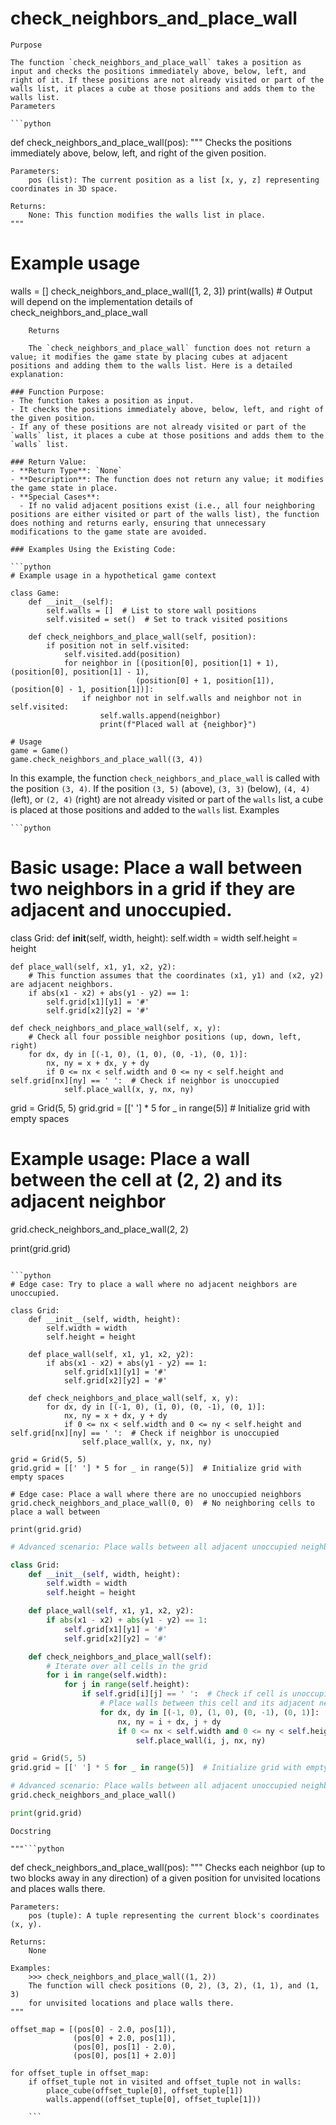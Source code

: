 # check_neighbors_and_place_wall

    Purpose

    The function `check_neighbors_and_place_wall` takes a position as input and checks the positions immediately above, below, left, and right of it. If these positions are not already visited or part of the walls list, it places a cube at those positions and adds them to the walls list.
    Parameters

    ```python
def check_neighbors_and_place_wall(pos):
    """
    Checks the positions immediately above, below, left, and right of the given position.

    Parameters:
        pos (list): The current position as a list [x, y, z] representing coordinates in 3D space.

    Returns:
        None: This function modifies the walls list in place.
    """

# Example usage
walls = []
check_neighbors_and_place_wall([1, 2, 3])
print(walls)  # Output will depend on the implementation details of check_neighbors_and_place_wall
```
    Returns

    The `check_neighbors_and_place_wall` function does not return a value; it modifies the game state by placing cubes at adjacent positions and adding them to the walls list. Here is a detailed explanation:

### Function Purpose:
- The function takes a position as input.
- It checks the positions immediately above, below, left, and right of the given position.
- If any of these positions are not already visited or part of the `walls` list, it places a cube at those positions and adds them to the `walls` list.

### Return Value:
- **Return Type**: `None`
- **Description**: The function does not return any value; it modifies the game state in place.
- **Special Cases**:
  - If no valid adjacent positions exist (i.e., all four neighboring positions are either visited or part of the walls list), the function does nothing and returns early, ensuring that unnecessary modifications to the game state are avoided.

### Examples Using the Existing Code:

```python
# Example usage in a hypothetical game context

class Game:
    def __init__(self):
        self.walls = []  # List to store wall positions
        self.visited = set()  # Set to track visited positions

    def check_neighbors_and_place_wall(self, position):
        if position not in self.visited:
            self.visited.add(position)
            for neighbor in [(position[0], position[1] + 1), (position[0], position[1] - 1), 
                            (position[0] + 1, position[1]), (position[0] - 1, position[1])]:
                if neighbor not in self.walls and neighbor not in self.visited:
                    self.walls.append(neighbor)
                    print(f"Placed wall at {neighbor}")

# Usage
game = Game()
game.check_neighbors_and_place_wall((3, 4))
```

In this example, the function `check_neighbors_and_place_wall` is called with the position `(3, 4)`. If the position `(3, 5)` (above), `(3, 3)` (below), `(4, 4)` (left), or `(2, 4)` (right) are not already visited or part of the `walls` list, a cube is placed at those positions and added to the `walls` list.
    Examples

    ```python
# Basic usage: Place a wall between two neighbors in a grid if they are adjacent and unoccupied.

class Grid:
    def __init__(self, width, height):
        self.width = width
        self.height = height

    def place_wall(self, x1, y1, x2, y2):
        # This function assumes that the coordinates (x1, y1) and (x2, y2) are adjacent neighbors.
        if abs(x1 - x2) + abs(y1 - y2) == 1:
            self.grid[x1][y1] = '#'
            self.grid[x2][y2] = '#'

    def check_neighbors_and_place_wall(self, x, y):
        # Check all four possible neighbor positions (up, down, left, right)
        for dx, dy in [(-1, 0), (1, 0), (0, -1), (0, 1)]:
            nx, ny = x + dx, y + dy
            if 0 <= nx < self.width and 0 <= ny < self.height and self.grid[nx][ny] == ' ':  # Check if neighbor is unoccupied
                self.place_wall(x, y, nx, ny)

grid = Grid(5, 5)
grid.grid = [[' '] * 5 for _ in range(5)]  # Initialize grid with empty spaces

# Example usage: Place a wall between the cell at (2, 2) and its adjacent neighbor
grid.check_neighbors_and_place_wall(2, 2)

print(grid.grid)
```

```python
# Edge case: Try to place a wall where no adjacent neighbors are unoccupied.

class Grid:
    def __init__(self, width, height):
        self.width = width
        self.height = height

    def place_wall(self, x1, y1, x2, y2):
        if abs(x1 - x2) + abs(y1 - y2) == 1:
            self.grid[x1][y1] = '#'
            self.grid[x2][y2] = '#'

    def check_neighbors_and_place_wall(self, x, y):
        for dx, dy in [(-1, 0), (1, 0), (0, -1), (0, 1)]:
            nx, ny = x + dx, y + dy
            if 0 <= nx < self.width and 0 <= ny < self.height and self.grid[nx][ny] == ' ':  # Check if neighbor is unoccupied
                self.place_wall(x, y, nx, ny)

grid = Grid(5, 5)
grid.grid = [[' '] * 5 for _ in range(5)]  # Initialize grid with empty spaces

# Edge case: Place a wall where there are no unoccupied neighbors
grid.check_neighbors_and_place_wall(0, 0)  # No neighboring cells to place a wall between

print(grid.grid)
```

```python
# Advanced scenario: Place walls between all adjacent unoccupied neighbors in the grid.

class Grid:
    def __init__(self, width, height):
        self.width = width
        self.height = height

    def place_wall(self, x1, y1, x2, y2):
        if abs(x1 - x2) + abs(y1 - y2) == 1:
            self.grid[x1][y1] = '#'
            self.grid[x2][y2] = '#'

    def check_neighbors_and_place_wall(self):
        # Iterate over all cells in the grid
        for i in range(self.width):
            for j in range(self.height):
                if self.grid[i][j] == ' ':  # Check if cell is unoccupied
                    # Place walls between this cell and its adjacent neighbors if they are also unoccupied
                    for dx, dy in [(-1, 0), (1, 0), (0, -1), (0, 1)]:
                        nx, ny = i + dx, j + dy
                        if 0 <= nx < self.width and 0 <= ny < self.height and self.grid[nx][ny] == ' ':  # Check if neighbor is unoccupied
                            self.place_wall(i, j, nx, ny)

grid = Grid(5, 5)
grid.grid = [[' '] * 5 for _ in range(5)]  # Initialize grid with empty spaces

# Advanced scenario: Place walls between all adjacent unoccupied neighbors
grid.check_neighbors_and_place_wall()

print(grid.grid)
```
    Docstring

    """```python
def check_neighbors_and_place_wall(pos):
    """
    Checks each neighbor (up to two blocks away in any direction) of a given position for unvisited locations and places walls there.
    
    Parameters:
        pos (tuple): A tuple representing the current block's coordinates (x, y).
        
    Returns:
        None
        
    Examples:
        >>> check_neighbors_and_place_wall((1, 2))
        The function will check positions (0, 2), (3, 2), (1, 1), and (1, 3)
        for unvisited locations and place walls there.
    """
    
    offset_map = [(pos[0] - 2.0, pos[1]),
                  (pos[0] + 2.0, pos[1]),
                  (pos[0], pos[1] - 2.0),
                  (pos[0], pos[1] + 2.0)]
    
    for offset_tuple in offset_map:
        if offset_tuple not in visited and offset_tuple not in walls:
            place_cube(offset_tuple[0], offset_tuple[1])
            walls.append((offset_tuple[0], offset_tuple[1]))
```"""
    ```